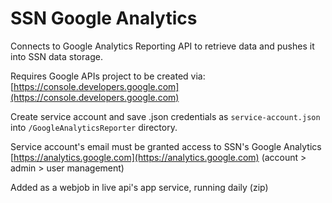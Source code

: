 # SSN Google Analytics

Connects to Google Analytics Reporting API to retrieve data and pushes it into SSN data storage.

Requires Google APIs project to be created via: [https://console.developers.google.com](https://console.developers.google.com)

Create service account and save .json credentials as `service-account.json` into `/GoogleAnalyticsReporter` directory.

Service account's email must be granted access to SSN's Google Analytics [https://analytics.google.com](https://analytics.google.com) (account > admin > user management)

Added as a webjob in live api's app service, running daily (zip)
